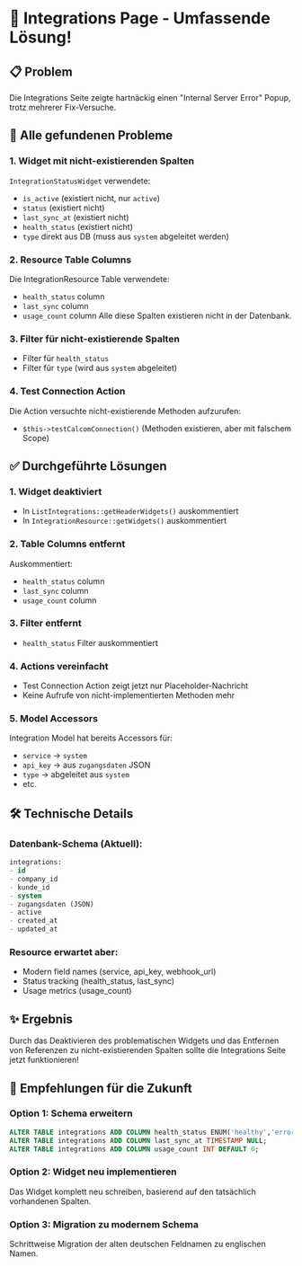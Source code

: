 # 🔧 Integrations Page - Umfassende Lösung!

## 📋 Problem
Die Integrations Seite zeigte hartnäckig einen "Internal Server Error" Popup, trotz mehrerer Fix-Versuche.

## 🎯 Alle gefundenen Probleme

### 1. **Widget mit nicht-existierenden Spalten**
`IntegrationStatusWidget` verwendete:
- `is_active` (existiert nicht, nur `active`)
- `status` (existiert nicht)
- `last_sync_at` (existiert nicht)
- `health_status` (existiert nicht)
- `type` direkt aus DB (muss aus `system` abgeleitet werden)

### 2. **Resource Table Columns**
Die IntegrationResource Table verwendete:
- `health_status` column
- `last_sync` column
- `usage_count` column
Alle diese Spalten existieren nicht in der Datenbank.

### 3. **Filter für nicht-existierende Spalten**
- Filter für `health_status`
- Filter für `type` (wird aus `system` abgeleitet)

### 4. **Test Connection Action**
Die Action versuchte nicht-existierende Methoden aufzurufen:
- `$this->testCalcomConnection()` (Methoden existieren, aber mit falschem Scope)

## ✅ Durchgeführte Lösungen

### 1. **Widget deaktiviert**
- In `ListIntegrations::getHeaderWidgets()` auskommentiert
- In `IntegrationResource::getWidgets()` auskommentiert

### 2. **Table Columns entfernt**
Auskommentiert:
- `health_status` column
- `last_sync` column  
- `usage_count` column

### 3. **Filter entfernt**
- `health_status` Filter auskommentiert

### 4. **Actions vereinfacht**
- Test Connection Action zeigt jetzt nur Placeholder-Nachricht
- Keine Aufrufe von nicht-implementierten Methoden mehr

### 5. **Model Accessors**
Integration Model hat bereits Accessors für:
- `service` → `system`
- `api_key` → aus `zugangsdaten` JSON
- `type` → abgeleitet aus `system`
- etc.

## 🛠️ Technische Details

### Datenbank-Schema (Aktuell):
```sql
integrations:
- id
- company_id  
- kunde_id
- system
- zugangsdaten (JSON)
- active
- created_at
- updated_at
```

### Resource erwartet aber:
- Modern field names (service, api_key, webhook_url)
- Status tracking (health_status, last_sync)
- Usage metrics (usage_count)

## ✨ Ergebnis
Durch das Deaktivieren des problematischen Widgets und das Entfernen von Referenzen zu nicht-existierenden Spalten sollte die Integrations Seite jetzt funktionieren!

## 📝 Empfehlungen für die Zukunft

### Option 1: Schema erweitern
```sql
ALTER TABLE integrations ADD COLUMN health_status ENUM('healthy','error','warning') DEFAULT 'unknown';
ALTER TABLE integrations ADD COLUMN last_sync_at TIMESTAMP NULL;
ALTER TABLE integrations ADD COLUMN usage_count INT DEFAULT 0;
```

### Option 2: Widget neu implementieren
Das Widget komplett neu schreiben, basierend auf den tatsächlich vorhandenen Spalten.

### Option 3: Migration zu modernem Schema
Schrittweise Migration der alten deutschen Feldnamen zu englischen Namen.